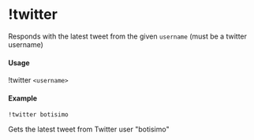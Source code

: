 # !twitter
Responds with the latest tweet from the given `username` (must be a twitter username)

#### Usage
!twitter `<username>`

#### Example
    !twitter botisimo

Gets the latest tweet from Twitter user "botisimo"
